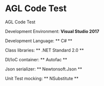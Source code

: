 # AGL Code Test
AGL Code Test

Development Environment: **Visual Studio 2017**

Development Language: ** C# **

Class libraries: ** .NET Standard 2.0 **

DI/IoC container: ** Autofac **

Json serializer: ** Newtonsoft.Json **

Unit Test mocking: ** NSubstitute **
